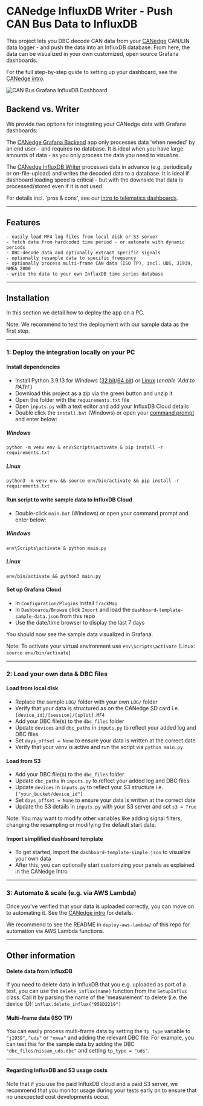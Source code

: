 # CANedge InfluxDB Writer - Push CAN Bus Data to InfluxDB

This project lets you DBC decode CAN data from your [CANedge](https://www.csselectronics.com/pages/can-bus-hardware-products) CAN/LIN data logger - and push the data into an InfluxDB database. From here, the data can be visualized in your own customized, open source Grafana dashboards.

For the full step-by-step guide to setting up your dashboard, see the [CANedge intro](https://canlogger.csselectronics.com/canedge-getting-started/log-file-tools/browser-dashboards).

![CAN Bus Grafana InfluxDB Dashboard](https://canlogger1000.csselectronics.com/img/CAN-Bus-Telematics-Dashboard-InfluxDB-Grafana.png)

## Backend vs. Writer
We provide two options for integrating your CANedge data with Grafana dashboards:

The [CANedge Grafana Backend](https://github.com/CSS-Electronics/canedge-grafana-backend) app only processes data 'when needed' by an end user - and requires no database. It is ideal when you have large amounts of data - as you only process the data you need to visualize. 

The [CANedge InfluxDB Writer](https://github.com/CSS-Electronics/canedge-influxdb-writer) processes data in advance (e.g. periodically or on-file-upload) and writes the decoded data to a database. It is ideal if dashboard loading speed is critical - but with the downside that data is processed/stored even if it is not used.

For details incl. 'pros & cons', see our [intro to telematics dashboards](https://www.csselectronics.com/pages/telematics-dashboard-open-source).

----

## Features
```
- easily load MF4 log files from local disk or S3 server
- fetch data from hardcoded time period - or automate with dynamic periods
- DBC-decode data and optionally extract specific signals
- optionally resample data to specific frequency
- optionally process multi-frame CAN data (ISO TP), incl. UDS, J1939, NMEA 2000
- write the data to your own InfluxDB time series database
```
----

## Installation

In this section we detail how to deploy the app on a PC. 

Note: We recommend to test the deployment with our sample data as the first step.

----

### 1: Deploy the integration locally on your PC

#### Install dependencies

- Install Python 3.9.13 for Windows ([32 bit](https://www.python.org/ftp/python/3.9.13/python-3.9.13.exe)/[64 bit](https://www.python.org/ftp/python/3.9.13/python-3.9.13-amd64.exe)) or [Linux](https://www.python.org/downloads/release/python-3913/) (_enable 'Add to PATH'_)
- Download this project as a zip via the green button and unzip it 
- Open the folder with the `requirements.txt` file 
- Open `inputs.py` with a text editor and add your InfluxDB Cloud details 
- Double click the `install.bat` (Windows) or open your [command prompt](https://www.youtube.com/watch?v=bgSSJQolR0E&t=47s) and enter below:

##### Windows 
```
python -m venv env & env\Scripts\activate & pip install -r requirements.txt
```

##### Linux 
```
python3 -m venv env && source env/bin/activate && pip install -r requirements.txt
```

#### Run script to write sample data to InfluxDB Cloud

- Double-click `main.bat` (Windows) or open your command prompt and enter below:
 
##### Windows 
```
env\Scripts\activate & python main.py
```

##### Linux 
```
env/bin/activate && python3 main.py
```

#### Set up Grafana Cloud

- In `Configuration/Plugins` install `TrackMap`
- In `Dashboards/Browse` click `Import` and load the `dashboard-template-sample-data.json` from this repo 
- Use the date/time browser to display the last 7 days

You should now see the sample data visualized in Grafana. 

Note: To activate your virtual environment use `env\Scripts\activate` (Linux: `source env/bin/activate`)

----

### 2: Load your own data & DBC files 

#### Load from local disk 
- Replace the sample `LOG/` folder with your own `LOG/` folder
- Verify that your data is structured as on the CANedge SD card i.e. `[device_id]/[session]/[split].MF4`
- Add your DBC file(s) to the `dbc_files` folder
- Update `devices` and `dbc_paths` in `inputs.py` to reflect your added log and DBC files
- Set `days_offset = None` to ensure your data is written at the correct date
- Verify that your venv is active and run the script via `python main.py` 

#### Load from S3
- Add your DBC file(s) to the `dbc_files` folder
- Update `dbc_paths` in `inputs.py` to reflect your added log and DBC files
- Update `devices` in `inputs.py` to reflect your S3 structure i.e. `["your_bucket/device_id"]`
- Set `days_offset = None` to ensure your data is written at the correct date
- Update the S3 details in `inputs.py` with your S3 server and set `s3 = True` 

Note: You may want to modify other variables like adding signal filters, changing the resampling or modifying the default start date.

#### Import simplified dashboard template 
- To get started, import the `dashboard-template-simple.json` to visualize your own data
- After this, you can optionally start customizing your panels as explained in the CANedge Intro

----

### 3: Automate & scale (e.g. via AWS Lambda)

Once you've verified that your data is uploaded correctly, you can move on to automating it. See the [CANedge intro](https://canlogger.csselectronics.com/canedge-getting-started/log-file-tools/browser-dashboards) for details.

We recommend to see the README in `deploy-aws-lambda/` of this repo for automation via AWS Lambda functions.

----

## Other information

#### Delete data from InfluxDB
If you need to delete data in InfluxDB that you e.g. uploaded as part of a test, you can use the `delete_influx(name)` function from the `SetupInflux` class. Call it by parsing the name of the 'measurement' to delete (i.e. the device ID): `influx.delete_influx("958D2219")`

#### Multi-frame data (ISO TP)
You can easily process multi-frame data by setting the `tp_type` variable to `"j1939"`, `"uds"` or `"nmea"` and adding the relevant DBC file. For example, you can test this for the sample data by adding the DBC `"dbc_files/nissan_uds.dbc"` and setting `tp_type = "uds"`.

----

#### Regarding InfluxDB and S3 usage costs
Note that if you use the paid InfluxDB cloud and a paid S3 server, we recommend that you monitor usage during your tests early on to ensure that no unexpected cost developments occur.